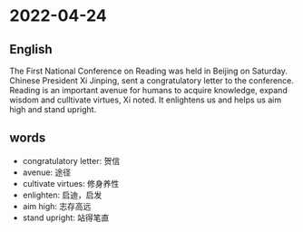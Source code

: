 # 2022-04-24

## English
The First National Conference on Reading was held in Beijing on Saturday.
Chinese President Xi Jinping, sent a congratulatory letter to the conference.
Reading is an important avenue for humans to acquire knowledge, expand wisdom and culltivate virtues, Xi noted.
It enlightens us and helps us aim high and stand upright.

## words
* congratulatory letter: 贺信
* avenue: 途径
* cultivate virtues: 修身养性
* enlighten: 启迪，启发
* aim high: 志存高远
* stand upright: 站得笔直